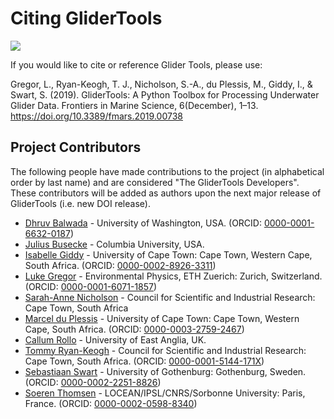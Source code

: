 Citing GliderTools
==================

[![](https://zenodo.org/badge/141922866.svg)](https://zenodo.org/badge/latestdoi/141922866)

If you would like to cite or reference Glider Tools, please use:

Gregor, L., Ryan-Keogh, T. J., Nicholson, S.-A., du Plessis, M., Giddy, I., & Swart, S. (2019). GliderTools: A Python Toolbox for Processing Underwater Glider Data. Frontiers in Marine Science, 6(December), 1–13. https://doi.org/10.3389/fmars.2019.00738


Project Contributors
--------------------

The following people have made contributions to the project (in alphabetical order by last name) and are considered "The GliderTools Developers". These contributors will be added as authors upon the next major release of GliderTools (i.e. new DOI release).
- [Dhruv Balwada](https://dhruvbalwada.github.io/) - University of Washington, USA. (ORCID: [0000-0001-6632-0187](https://orcid.org/0000-0001-6632-0187))
- [Julius Busecke](http://jbusecke.github.io/) -  Columbia University, USA.
- [Isabelle Giddy](https://github.com/isgiddy/) - University of Cape Town: Cape Town, Western Cape, South Africa. (ORCID: [0000-0002-8926-3311](https://orcid.org/0000-0002-8926-3311))
- [Luke Gregor](https://github.com/lukegre) - Environmental Physics, ETH Zuerich: Zurich, Switzerland. (ORCID: [0000-0001-6071-1857](https://orcid.org/0000-0001-6071-1857))
- [Sarah-Anne Nicholson](https://github.com/sarahnicholson) - Council for Scientific and Industrial Research: Cape Town, South Africa
- [Marcel du Plessis](https://mduplessis.com) - University of Cape Town: Cape Town, Western Cape, South Africa. (ORCID: [0000-0003-2759-2467](https://orcid.org/0000-0003-2759-2467))
- [Callum Rollo](https://callumrollo.github.io/) -  University of East Anglia, UK.
- [Tommy Ryan-Keogh](https://github.com/tjryankeogh) - Council for Scientific and Industrial Research: Cape Town, South Africa. (ORCID: [0000-0001-5144-171X](https://orcid.org/0000-0001-5144-171X))
- [Sebastiaan Swart](https://sebswart.com) - University of Gothenburg: Gothenburg, Sweden. (ORCID: [0000-0002-2251-8826](https://orcid.org/0000-0002-2251-8826))
- [Soeren Thomsen](https://github.com/soerenthomsen) - LOCEAN/IPSL/CNRS/Sorbonne University: Paris, France. (ORCID: [0000-0002-0598-8340](https://orcid.org/0000-0002-0598-8340))
